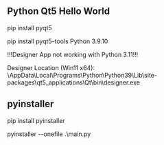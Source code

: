 ## Python Qt5 Hello World

pip install pyqt5 

pip install pyqt5-tools
Python 3.9.10

!!!Designer App not working with Python 3.11!!!

Designer Location (Win11 x64): \AppData\Local\Programs\Python\Python39\Lib\site-packages\qt5_applications\Qt\bin\designer.exe

## pyinstaller
pip install pyinstaller

pyinstaller --onefile .\main.py